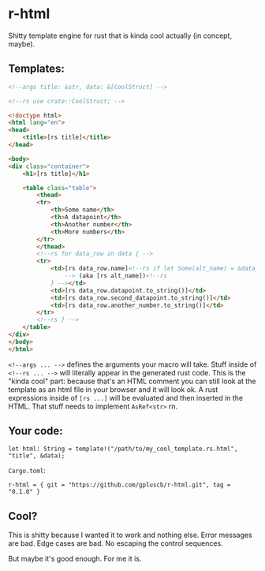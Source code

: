 # r-html

Shitty template engine for rust that is kinda cool actually (in concept, maybe).

## Templates:

```html
<!--args title: &str, data: &[CoolStruct] -->

<!--rs use crate::CoolStruct; -->

<!doctype html>
<html lang="en">
<head>
    <title>[rs title]</title>
</head>

<body>
<div class="container">
    <h1>[rs title]</h1>

    <table class="table">
        <thead>
        <tr>
            <th>Some name</th>
            <th>A datapoint</th>
            <th>Another number</th>
            <th>More numbers</th>
        </tr>
        </thead>
        <!--rs for data_row in data { -->
        <tr>
            <td>[rs data_row.name]<!--rs if let Some(alt_name) = &data_row.alternative_name {
                --> (aka [rs alt_name])<!--rs
            } --></td>
            <td>[rs data_row.datapoint.to_string()]</td>
            <td>[rs data_row.second_datapoint.to_string()]</td>
            <td>[rs data_row.another_number.to_string()]</td>
        </tr>
        <!--rs } -->
    </table>
</div>
</body>
</html>
```

`<!--args ... -->` defines the arguments your macro will take.
Stuff inside of `<!--rs ... -->` will literally appear in the generated rust code.
This is the "kinda cool" part: because that's an HTML comment you can still look at the template as an html file in your browser and it will look ok.
A rust expressions inside of `[rs ...]` will be evaluated and then inserted in the HTML.
That stuff needs to implement `AsRef<str>` rn.

## Your code:

```
let html: String = template!("/path/to/my_cool_template.rs.html", "title", &data);
```
`Cargo.toml`:
```
r-html = { git = "https://github.com/gpluscb/r-html.git", tag = "0.1.0" }
```


## Cool?

This is shitty because I wanted it to work and nothing else.
Error messages are bad.
Edge cases are bad.
No escaping the control sequences.

But maybe it's good enough.
For me it is.
